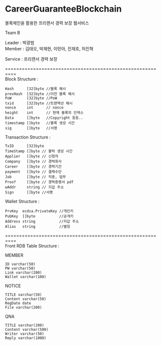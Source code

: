 # CareerGuaranteeBlockchain
블록체인을 활용한 프리랜서 경력 보장 웹서비스

Team B  
  
Leader : 박광범  
  Member : 김태오, 박재현, 이민아, 진재호, 허진혁  
  
  
Service : 프리랜서 경력 보장  
  
  
==========================================================  
Block Structure :   

	Hash      [32]byte //블록 해시  
	prevHash  [32]byte //이전 블록 해시  
	PoW       [32]byte //PoW  
	txid      [32]byte //트랜잭션 해시  
	nonce     int      // nonce  
	height    int      // 현재 블록의 인덱스  
	Data      []byte   //Copyright 등등..  
	timestamp []byte   //블록 생성 시간  
	sig       []byte   //서명  
  
Transaction Structure :  

	TxID      [32]byte  
	TimeStamp []byte // 블럭 생성 시간  
	Applier   []byte // 신청자  
	Company   []byte // 경력회사  
	Career    []byte // 경력기간  
	payment   []byte // 결제수단  
	Job       []byte // 직종, 업무  
	Proof     []byte // 경력증명서 pdf  
	wAddr     string // 지갑 주소  
	Sign	  []byte //서명
  
Wallet Structure : 

	PrvKey  ecdsa.PrivateKey //개인키  
	PubKey  []byte           //공개키  
	Address string           //지갑 주소  
	Alias   string           //별칭  
  

==========================================================  
Front RDB Table Structure :   

   MEMBER  

	ID varchar(50)  
	PW varchar(50)  
	Link varchar(200)  
	Wallet varchar(100)  
  
   NOTICE  

	TITLE varchar(50)  
	Content varchar(50)  
	RegDate date  
	File varchar(200)    

   QNA  
	
	TITLE varchar(200)  
	Content varchar(500)  
	Writer varchar(50)  
	Reply varchar(1000)  
